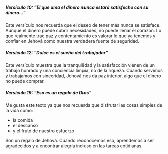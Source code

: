 ##### Versículo 10: “El que ama el dinero nunca estará satisfecho con su dinero…”
Este versículo nos recuerda que el deseo de tener más nunca se satisface. Aunque el dinero puede cubrir necesidades, no puede llenar el corazón. Lo que realmente trae paz y contentamiento es valorar lo que ya tenemos y confiar en Jehová como nuestra verdadera fuente de seguridad.
##### Versículo 12: “Dulce es el sueño del trabajador”
Este versículo muestra que la tranquilidad y la satisfacción vienen de un trabajo honrado y una conciencia limpia, no de la riqueza. Cuando servimos y trabajamos con sinceridad, Jehová nos da paz interior, algo que el dinero no puede comprar.

##### Versículo 19:  “Eso es un regalo de Dios”
Me gusta este texto ya que nos recuerda que disfrutar las cosas simples de la vida como:  

- la comida  
- el descanso  
- y el fruto de nuestro esfuerzo  
      
Son un regalo de Jehová. Cuando reconocemos eso, aprendemos a ser agradecidos y a encontrar alegría incluso en las tareas cotidianas.  

